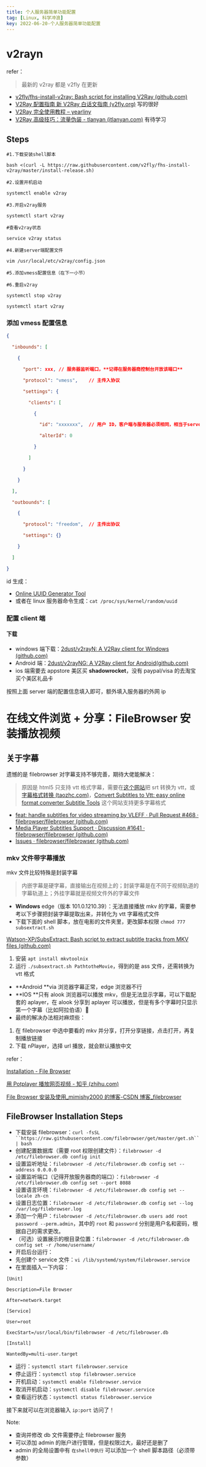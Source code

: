 ```yaml
---
title: 个人服务器简单功能配置
tag: [Linux, 科学冲浪]
key: 2022-06-20-个人服务器简单功能配置
---
```

# v2rayn

refer：

> 最新的 v2ray 都是 v2fly 在更新

- [v2fly/fhs-install-v2ray: Bash script for installing V2Ray (github.com)](https%3A%2F%2Fgithub.com%2Fv2fly%2Ffhs-install-v2ray)
- [V2Ray 配置指南 新 V2Ray 白话文指南 (v2fly.org)](https://guide.v2fly.org/) 写的很好
- [V2Ray 完全使用教程 – yearliny](https://yearliny.com/v2ray-complete-tutorial/)
- [V2Ray 高级技巧：流量伪装 - tlanyan (itlanyan.com)](https://itlanyan.com/v2ray-traffic-mask/) 有待学习

## Steps

```shell
#1.下载安装shell脚本

bash <(curl -L https://raw.githubusercontent.com/v2fly/fhs-install-v2ray/master/install-release.sh) 

#2.设置开机启动

systemctl enable v2ray

#3.开启v2ray服务

systemctl start v2ray

#查看v2ray状态

service v2ray status

#4.新建server端配置文件

vim /usr/local/etc/v2ray/config.json

#5.添加vmess配置信息（在下一小节）

#6.重启v2ray

systemctl stop v2ray

systemctl start v2ray

```

### 添加 vmess 配置信息

```JSON
{

  "inbounds": [

    {

      "port": xxx, // 服务器监听端口，**记得在服务器商控制台开放该端口**

      "protocol": "vmess",    // 主传入协议

      "settings": {

        "clients": [

          {

            "id": "xxxxxxx",  // 用户 ID，客户端与服务器必须相同，相当于server和client交流的凭证，要换一个自己的

            "alterId": 0

          }

        ]

      }

    }

  ],

  "outbounds": [

    {

      "protocol": "freedom",  // 主传出协议

      "settings": {}

    }

  ]

}

```

id 生成：

- [Online UUID Generator Tool](https://www.uuidgenerator.net/)
- 或者在 linux 服务器命令生成：`cat /proc/sys/kernel/random/uuid`

### 配置 client 端

#### 下载

- windows 端下载：[2dust/v2rayN: A V2Ray client for Windows (github.com)](https%3A%2F%2Fgithub.com%2F2dust%2Fv2rayN)
- Android 端：[2dust/v2rayNG: A V2Ray client for Android(github.com)](https%3A%2F%2Fgithub.com%2F2dust%2Fv2rayNG)
- ios 端需要去 appstore 美区买 **shadowrocket**，没有 paypal/visa 的去淘宝买个美区礼品卡

按照上面 server 端的配置信息填入即可，额外填入服务器的外网 ip

# 在线文件浏览 + 分享：FileBrowser 安装播放视频

## 关于字幕

遗憾的是 filebrowser 对字幕支持不够完善，期待大佬能解决：

> 原因是 html5 只支持 vtt 格式字幕，需要在[这个网站](https%3A%2F%2Fwww.happyscribe.com%2Fsubtitle-tools%2Fsubtitle-converter)把 srt 转换为 vtt，或[字幕格式转换 (taozhc.com)](https://sf.taozhc.com/site/transfersub)，[Convert Subtitles to Vtt: easy online format converter  Subtitle Tools](https://subtitletools.com/convert-to-vtt-online) 这个网站支持更多字幕格式

- [feat: handle subtitles for video streaming by VLEFF · Pull Request #468 · filebrowser/filebrowser (github.com)](https://github.com/filebrowser/filebrowser/pull/468)
- [Media Player Subtitles Support · Discussion #1641 · filebrowser/filebrowser (github.com)](https://github.com/filebrowser/filebrowser/discussions/1641)
- [Issues · filebrowser/filebrowser (github.com)](https://github.com/filebrowser/filebrowser/issues?q=is%3Aissue+subtitle)

### mkv 文件带字幕播放

mkv 文件比较特殊是封装字幕

> 内嵌字幕是硬字幕，直接输出在视频上的；封装字幕是在不同于视频轨道的字幕轨道上；外挂字幕就是视频文件外的字幕文件

- **Windows** edge（版本 101.0.1210.39）：无法直接播放 mkv 的字幕，需要参考以下步骤把封装字幕提取出来，并转化为 vtt 字幕格式文件
- 下载下面的 shell 脚本，放在电影的文件夹里，更改脚本权限 `chmod 777 subsextract.sh`

[Watson-XP/SubsExtract: Bash script to extract subtitle tracks from MKV files (github.com)](https://github.com/Watson-XP/SubsExtract)

1. 安装 `apt install mkvtoolnix`
2. 运行 `./subsextract.sh PathtotheMovie`，得到的是 ass 文件，还需转换为 vtt 格式

- **Android **via 浏览器字幕正常，edge 浏览器不行
- **IOS **只有 alook 浏览器可以播放 mkv，但是无法显示字幕，可以下载配套的 aplayer，在 alook 分享到 aplayer 可以播放，但是有多个字幕时只显示第一个字幕（比如阿拉伯语）🤮
- 最终的解决办法相对麻烦些：

1. 在 filebrowser 中选中要看的 mkv 并分享，打开分享链接，点击打开，再复制播放链接
2. 下载 nPlayer，选择 url 播放，就会默认播放中文

refer：

[Installation - File Browser](https://filebrowser.org/installation)

[用 Potplayer 播放网页视频 - 知乎 (zhihu.com)](https://zhuanlan.zhihu.com/p/397343251)

[File Browser 安装及使用_mimishy2000 的博客-CSDN 博客_filebrowser](https://blog.csdn.net/mimishy2000/article/details/103437184)

## FileBrowser  Installation Steps

- 下载安装 filebrowser：`curl -fsSL ``https://raw.githubusercontent.com/filebrowser/get/master/get.sh`` | bash`
- 创建配置数据库（需要 root 权限创建文件）：`filebrowser -d /etc/filebrowser.db config init`
- 设置监听地址：`filebrowser -d /etc/filebrowser.db config set --address 0.0.0.0`
- 设置监听端口（记得开放服务器商的端口）：`filebrowser -d /etc/filebrowser.db config set --port 8088`
- 设置语言环境：`filebrowser -d /etc/filebrowser.db config set --locale zh-cn`
- 设置日志位置：`filebrowser -d /etc/filebrowser.db config set --log /var/log/filebrowser.log`
- 添加一个用户：`filebrowser -d /etc/filebrowser.db users add root password --perm.admin`，其中的 `root` 和 `password` 分别是用户名和密码，根据自己的需求更改。
- （可选）设置展示的根目录位置：`filebrowser -d /etc/filebrowser.db config set -r /home/username/`
- 开启后台运行：
- 先创建个 service 文件：`vi /lib/systemd/system/filebrowser.service`
- 在里面插入一下内容：

```Plaintext
[Unit]

Description=File Browser

After=network.target

[Service]

User=root

ExecStart=/usr/local/bin/filebrowser -d /etc/filebrowser.db

[Install]

WantedBy=multi-user.target

```

- 运行：`systemctl start filebrowser.service`
- 停止运行：`systemctl stop filebrowser.service`
- 开机启动：`systemctl enable filebrowser.service`
- 取消开机启动：`systemctl disable filebrowser.service`
- 查看运行状态：`systemctl status filebrowser.service`

接下来就可以在浏览器输入 `ip:port` 访问了！

Note:

- 查询并修改 db 文件需要停止 filebrowser 服务
- 可以添加 admin 的账户进行管理，但是权限过大，最好还是删了
- admin 的全局设置中有 `在shell中执行` 可以添加一个 shell 脚本路径（必须带参数）
